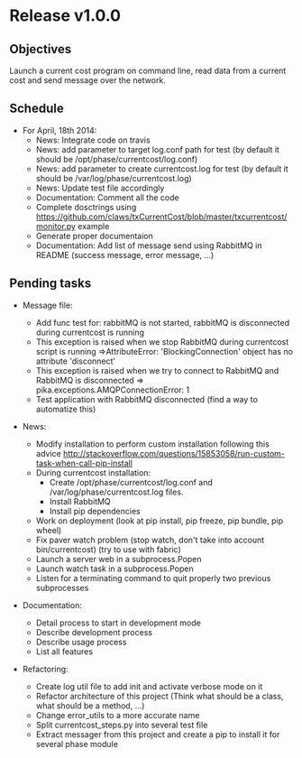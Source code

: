 Release v1.0.0
==============

Objectives
----------
    
Launch a current cost program on command line, read data from a current cost and send message over the network.

Schedule
--------

* For April, 18th 2014:
    * News: Integrate code on travis
    * News: add parameter to target log.conf path for test (by default it should be /opt/phase/currentcost/log.conf)
    * News: add parameter to create currentcost.log for test (by default it should be /var/log/phase/currentcost.log)
    * News: Update test file accordingly
    * Documentation: Comment all the code
    * Complete dosctrings using https://github.com/claws/txCurrentCost/blob/master/txcurrentcost/monitor.py example
    * Generate proper documentaion
    * Documentation: Add list of message send using RabbitMQ in README (success message, error message, ...)

Pending tasks
-------------

* Message file:
    * Add func test for: rabbitMQ is not started, rabbitMQ is disconnected during currentcost is running
    * This exception is raised when we stop RabbitMQ during currentcost script is running =>AttributeError: 'BlockingConnection' object has no attribute 'disconnect'
    * This exception is raised when we try to connect to RabbitMQ and RabbitMQ is disconnected => pika.exceptions.AMQPConnectionError: 1
    * Test application with RabbitMQ disconnected (find a way to automatize this)

* News:
    * Modify installation to perform custom installation following this advice http://stackoverflow.com/questions/15853058/run-custom-task-when-call-pip-install
    * During currentcost installation: 
        * Create /opt/phase/currentcost/log.conf and /var/log/phase/currentcost.log files.
        * Install RabbitMQ
        * Install pip dependencies
    * Work on deployment (look at pip install, pip freeze, pip bundle, pip wheel)
    * Fix paver watch problem (stop watch, don't take into account bin/currentcost) (try to use with fabric)
    * Launch a server web in a subprocess.Popen
    * Launch watch task in a subprocess.Popen
    * Listen for a terminating command to quit properly two previous subprocesses

* Documentation:
    * Detail process to start in development mode
    * Describe development process
    * Describe usage process
    * List all features

* Refactoring:
    * Create log util file to add init and activate verbose mode on it
    * Refactor architecture of this project (Think what should be a class, what should be a method, ...)
    * Change error_utils to a more accurate name
    * Split currentcost_steps.py into several test file
    * Extract messager from this project and create a pip to install it for several phase module

